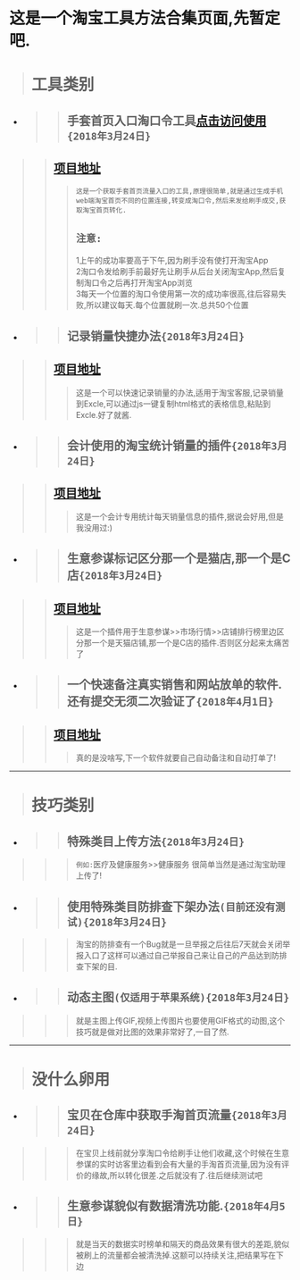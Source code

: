 # 这是一个淘宝工具方法合集页面,先暂定吧.
># 工具类别
* >>## 手套首页入口淘口令工具[点击访问使用](http://tlk.yijunji.com/tlk/index.html)`{2018年3月24日}`
>>## [项目地址](https://github.com/guossnh/taobao_script/tree/master/taokouling)
>>>     这是一个获取手套首页流量入口的工具,原理很简单,就是通过生成手机web端淘宝首页不同的位置连接,转变成淘口令,然后来发给刷手成交,获取淘宝首页转化.
>>>## `注意:`
>>> 1上午的成功率要高于下午,因为刷手没有使打开淘宝App  
>>> 2淘口令发给刷手前最好先让刷手从后台关闭淘宝App,然后复制淘口令之后再打开淘宝App浏览  
>>> 3每天一个位置的淘口令使用第一次的成功率很高,往后容易失败,所以建议每天.每个位置就刷一次.总共50个位置  
* >>## 记录销量快捷办法`{2018年3月24日}`
>>## [项目地址](https://github.com/guossnh/taobao_script/tree/master/sell_detail_copy)
>>> 这是一个可以快速记录销量的办法,适用于淘宝客服,记录销量到Excle,可以通过js一键复制html格式的表格信息,粘贴到Excle.好了就酱.
* >>## 会计使用的淘宝统计销量的插件`{2018年3月24日}`
>>## [项目地址](https://github.com/guossnh/taobao_script/tree/master/sell_all_add)
>>> 这是一个会计专用统计每天销量信息的插件,据说会好用,但是我没用过:)
* >>## 生意参谋标记区分那一个是猫店,那一个是C店`{2018年3月24日}`
>>## [项目地址](https://github.com/guossnh/taobao_script/tree/master/taobaotools)
>>> 这是一个插件用于生意参谋>>市场行情>>店铺排行榜里边区分那一个是天猫店铺,那一个是C店的插件.否则区分起来太痛苦了
* >>## 一个快速备注真实销售和网站放单的软件.还有提交无须二次验证了`{2018年4月1日}`
>>## [项目地址](https://github.com/guossnh/taobao_script/tree/master/QuickMark)
>>> 真的是没啥写,下一个软件就要自己自动备注和自动打单了!
****
># 技巧类别
* >>## 特殊类目上传方法`{2018年3月24日}`
>>> `例如:`医疗及健康服务>>健康服务
>>> 很简单当然是通过淘宝助理上传了!
* >>## 使用特殊类目防排查下架办法`(目前还没有测试){2018年3月24日}`
>>> 淘宝的防排查有一个Bug就是一旦举报之后往后7天就会关闭举报入口了这样可以通过自己举报自己来让自己的产品达到防排查下架的目.
* >>## 动态主图`(仅适用于苹果系统){2018年3月24日}`
>>> 就是主图上传GIF,视频上传图片也要使用GIF格式的动图,这个技巧就是做对比图的效果非常好了,一目了然.
****
># 没什么卵用
* >>## 宝贝在仓库中获取手淘首页流量`{2018年3月24日}` 
>>> 在宝贝上线前就分享淘口令给刷手让他们收藏,这个时候在生意参谋的实时访客里边看到会有大量的手淘首页流量,因为没有评价的缘故,所以转化很差.之后就没有了.往后继续测试吧
* >>## 生意参谋貌似有数据清洗功能.`{2018年4月5日}`
>>> 就是当天的数据实时榜单和隔天的商品效果有很大的差距,貌似被刷上的流量都会被清洗掉.这额可以持续关注,把结果写在下边